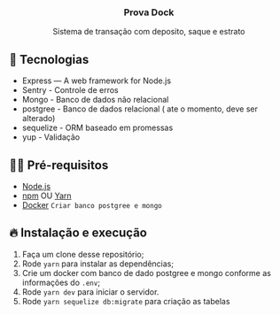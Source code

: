 <h3 align="center">
  Prova Dock
</h3>

<p align="center">Sistema de transação com deposito, saque e estrato </p>

## 🚀 Tecnologias

- Express — A web framework for Node.js
- Sentry - Controle de erros
- Mongo - Banco de dados não relacional
- postgree - Banco de dados relacional ( ate o momento, deve ser alterado)
- sequelize - ORM baseado em promessas
- yup - Validação

## ✋🏻 Pré-requisitos

- [Node.js](https://nodejs.org/en/)
- [npm](https://www.npmjs.com/) OU [Yarn](https://yarnpkg.com/pt-BR/docs/install)
- [Docker](https://www.docker.com/) `Criar banco postgree e mongo`

## 🔥 Instalação e execução

1. Faça um clone desse repositório;
2. Rode `yarn` para instalar as dependências;
3. Crie um docker com banco de dado postgree e mongo conforme as informações do `.env`;
4. Rode `yarn dev` para iniciar o servidor.
5. Rode `yarn sequelize db:migrate` para criação as tabelas
